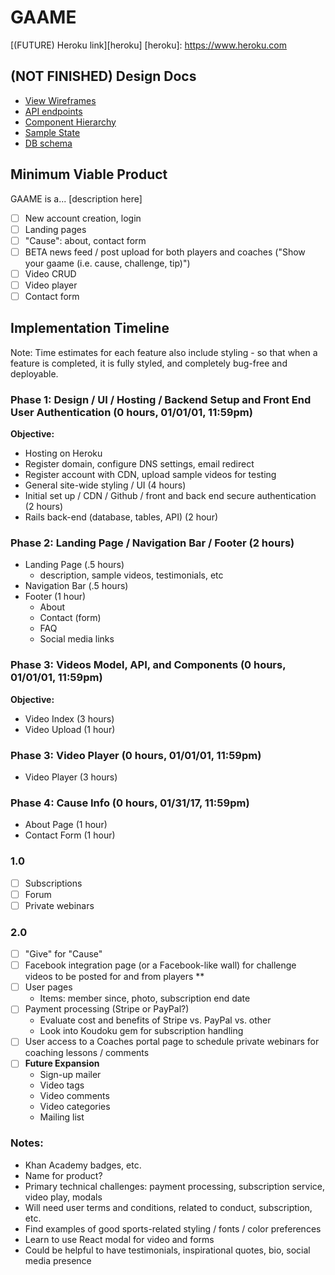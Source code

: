 # GAAME

[(FUTURE) Heroku link][heroku]
[heroku]: https://www.heroku.com

## (NOT FINISHED) Design Docs
* [View Wireframes][wireframes]
* [API endpoints][api-endpoints]
* [Component Hierarchy][component-hierarchy]
* [Sample State][sample-state]
* [DB schema][schema]

[wireframes]: wireframes
[api-endpoints]: api-endpoints.md
[component-hierarchy]: component-hierarchy.md
[sample-state]: sample-state.md
[schema]: schema.md

## Minimum Viable Product

GAAME is a... [description here]

- [ ] New account creation, login
- [ ] Landing pages
- [ ] "Cause": about, contact form
- [ ] BETA news feed / post upload for both players and coaches ("Show your gaame (i.e. cause, challenge, tip)")
- [ ] Video CRUD
- [ ] Video player
- [ ] Contact form

## Implementation Timeline
Note: Time estimates for each feature also include styling - so that when a feature is completed, it is fully styled, and completely bug-free and deployable.

### Phase 1: Design / UI / Hosting / Backend Setup and Front End User Authentication (0 hours, 01/01/01, 11:59pm)
**Objective:**
- Hosting on Heroku
- Register domain, configure DNS settings, email redirect
- Register account with CDN, upload sample videos for testing
- General site-wide styling / UI (4 hours)
- Initial set up / CDN / Github / front and back end secure authentication (2 hours)
- Rails back-end (database, tables, API) (2 hour)

### Phase 2: Landing Page / Navigation Bar / Footer (2 hours)
- Landing Page (.5 hours)
  - description, sample videos, testimonials, etc
- Navigation Bar (.5 hours)
- Footer (1 hour)
  - About
  - Contact (form)
  - FAQ
  - Social media links

### Phase 3: Videos Model, API, and Components (0 hours, 01/01/01, 11:59pm)

**Objective:**
- Video Index (3 hours)
- Video Upload (1 hour)

### Phase 3: Video Player (0 hours, 01/01/01, 11:59pm)
- Video Player (3 hours)

### Phase 4: Cause Info (0 hours, 01/31/17, 11:59pm)
- About Page (1 hour)
- Contact Form (1 hour)


### 1.0
- [ ] Subscriptions
- [ ] Forum
- [ ] Private webinars

### 2.0
- [ ] "Give" for "Cause"
- [ ] Facebook integration page (or a Facebook-like wall) for challenge videos to be posted for and from players **
- [ ] User pages
   * Items: member since, photo, subscription end date
- [ ] Payment processing (Stripe or PayPal?)
   * Evaluate cost and benefits of Stripe vs. PayPal vs. other
   * Look into Koudoku gem for subscription handling
- [ ] User access to a Coaches portal page to schedule private webinars for coaching lessons / comments
- [ ] **Future Expansion**
  * Sign-up mailer
  * Video tags
  * Video comments
  * Video categories
  * Mailing list

### Notes:
 * Khan Academy badges, etc.
 * Name for product?
 * Primary technical challenges: payment processing, subscription service, video play, modals
 * Will need user terms and conditions, related to conduct, subscription, etc.
 * Find examples of good sports-related styling / fonts / color preferences
 * Learn to use React modal for video and forms
 * Could be helpful to have testimonials, inspirational quotes, bio, social media presence
